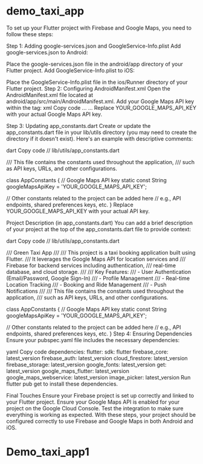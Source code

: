 # demo_taxi_app

To set up your Flutter project with Firebase and Google Maps, you need to follow these steps:

Step 1: Adding google-services.json and GoogleService-Info.plist
Add google-services.json to Android:

Place the google-services.json file in the android/app directory of your Flutter project.
Add GoogleService-Info.plist to iOS:

Place the GoogleService-Info.plist file in the ios/Runner directory of your Flutter project.
Step 2: Configuring AndroidManifest.xml
Open the AndroidManifest.xml file located at android/app/src/main/AndroidManifest.xml.
Add your Google Maps API key within the <application> tag:
xml
Copy code
<application>
...
<meta-data
android:name="com.google.android.geo.API_KEY"
android:value="YOUR_GOOGLE_MAPS_API_KEY"/>
...
</application>
Replace YOUR_GOOGLE_MAPS_API_KEY with your actual Google Maps API key.

Step 3: Updating app_constants.dart
Create or update the app_constants.dart file in your lib/utils directory (you may need to create the directory if it doesn't exist). Here's an example with descriptive comments:

dart
Copy code
// lib/utils/app_constants.dart

/// This file contains the constants used throughout the application,
/// such as API keys, URLs, and other configurations.

class AppConstants {
// Google Maps API key
static const String googleMapsApiKey = 'YOUR_GOOGLE_MAPS_API_KEY';

// Other constants related to the project can be added here
// e.g., API endpoints, shared preferences keys, etc.
}
Replace YOUR_GOOGLE_MAPS_API_KEY with your actual API key.

Project Description (in app_constants.dart)
You can add a brief description of your project at the top of the app_constants.dart file to provide context:

dart
Copy code
// lib/utils/app_constants.dart

/// Green Taxi App
///
/// This project is a taxi booking application built using Flutter.
/// It leverages the Google Maps API for location services and
/// Firebase for backend services including authentication,
/// real-time database, and cloud storage.
///
/// Key Features:
/// - User Authentication (Email/Password, Google Sign-In)
/// - Profile Management
/// - Real-time Location Tracking
/// - Booking and Ride Management
/// - Push Notifications
///
/// This file contains the constants used throughout the application,
/// such as API keys, URLs, and other configurations.

class AppConstants {
// Google Maps API key
static const String googleMapsApiKey = 'YOUR_GOOGLE_MAPS_API_KEY';

// Other constants related to the project can be added here
// e.g., API endpoints, shared preferences keys, etc.
}
Step 4: Ensuring Dependencies
Ensure your pubspec.yaml file includes the necessary dependencies:

yaml
Copy code
dependencies:
flutter:
sdk: flutter
firebase_core: latest_version
firebase_auth: latest_version
cloud_firestore: latest_version
firebase_storage: latest_version
google_fonts: latest_version
get: latest_version
google_maps_flutter: latest_version
google_maps_webservice: latest_version
image_picker: latest_version
Run flutter pub get to install these dependencies.

Final Touches
Ensure your Firebase project is set up correctly and linked to your Flutter project.
Ensure your Google Maps API is enabled for your project on the Google Cloud Console.
Test the integration to make sure everything is working as expected.
With these steps, your project should be configured correctly to use Firebase and Google Maps in both Android and iOS.
# Demo_taxi_app1

